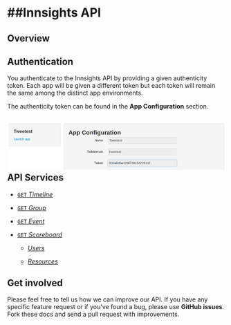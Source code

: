 ##Innsights API
==============

Overview
----------
Authentication
--------------
You authenticate to the Innsights API by providing a given authenticity token. Each app will be given a different token but each token will remain the same among the distinct app environments.

The authenticity token can be found in the **App Configuration** section.

![Authenticity Token](screenshots/auth_innsights.png)  
API Services
--------------
* [<code>GET</code> *Timeline*](https://github.com/innku/innsights-docs/master/services/timeline.md)

*  [<code>GET</code> *Group*](https://github.com/innku/innsights-docs/master/services/group.md)

*  [<code>GET</code> *Event*](https://github.com/innku/innsights-docs/master/services/event.md)

*  [<code>GET</code> *Scoreboard*](https://github.com/innku/innsights-docs/master/services/scoreboard.md)
    -  [*Users*](https://github.com/innku/innsights-docs/master/services/scoreboard.md)

    -  [*Resources*](https://github.com/innku/innsights-docs/master/services/scoreboard.md)

Get involved
------------

Please feel free to tell us how we can improve our API. If you have any specific feature request or if you've found a bug, please use **GitHub issues**. Fork these docs and send a pull request with improvements.
